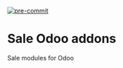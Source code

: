 [![pre-commit](https://github.com/avanzosc/sale-addons/actions/workflows/pre-commit.yml/badge.svg?branch=18.0)](https://github.com/avanzosc/sale-addons/actions/workflows/pre-commit.yml)

Sale Odoo addons
================

Sale modules for Odoo

